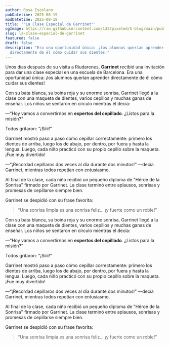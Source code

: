 ```yaml
---
author: Rosa Escolano
pubDatetime: 2025-08-19
modDatetime: 2025-08-19
title: '"La Clase Especial de Garrinet"'
ogImage: https://raw.githubusercontent.com/1337pixeled/h-blog/main/public/assets/garrinet3.webp
slug: la-clase-especial-de-garrinet
featured: false
draft: false
description: "Era una oportunidad única: ¡los alumnos querían aprender
  directamente de él cómo cuidar sus dientes!"
---
```

Unos días después de su visita a Riudarenes, **Garrinet** recibió una invitación para dar una clase especial en una escuela de Barcelona. Era una oportunidad única: ¡los alumnos querían aprender directamente de él cómo cuidar sus dientes!

Con su bata blanca, su boina roja y su enorme sonrisa, Garrinet llegó a la clase con una maqueta de dientes, varios cepillos y muchas ganas de enseñar. Los niños se sentaron en círculo mientras él decía:

—“Hoy vamos a convertirnos en **expertos del cepillado**. ¿Listos para la misión?”

Todos gritaron: “¡Síiii!”

Garrinet mostró paso a paso cómo cepillar correctamente: primero los dientes de arriba, luego los de abajo, por dentro, por fuera y hasta la lengua. Luego, cada niño practicó con su propio cepillo sobre la maqueta. ¡Fue muy divertido!

—“¡Recordad cepillaros dos veces al día durante dos minutos!” —decía Garrinet, mientras todos repetían con entusiasmo.

Al final de la clase, cada niño recibió un pequeño diploma de "Héroe de la Sonrisa" firmado por Garrinet. La clase terminó entre aplausos, sonrisas y promesas de cepillarse siempre bien.

Garrinet se despidió con su frase favorita:

> “Una sonrisa limpia es una sonrisa feliz... ¡y fuerte como un roble!”

Con su bata blanca, su boina roja y su enorme sonrisa, Garrinet llegó a la clase con una maqueta de dientes, varios cepillos y muchas ganas de enseñar. Los niños se sentaron en círculo mientras él decía:

—“Hoy vamos a convertirnos en **expertos del cepillado**. ¿Listos para la misión?”

Todos gritaron: “¡Síiii!”

Garrinet mostró paso a paso cómo cepillar correctamente: primero los dientes de arriba, luego los de abajo, por dentro, por fuera y hasta la lengua. Luego, cada niño practicó con su propio cepillo sobre la maqueta. ¡Fue muy divertido!

—“¡Recordad cepillaros dos veces al día durante dos minutos!” —decía Garrinet, mientras todos repetían con entusiasmo.

Al final de la clase, cada niño recibió un pequeño diploma de "Héroe de la Sonrisa" firmado por Garrinet. La clase terminó entre aplausos, sonrisas y promesas de cepillarse siempre bien.

Garrinet se despidió con su frase favorita:

> “Una sonrisa limpia es una sonrisa feliz... ¡y fuerte como un roble!”